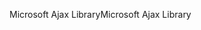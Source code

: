 <span data-ttu-id="33018-101">Microsoft Ajax Library</span><span class="sxs-lookup"><span data-stu-id="33018-101">Microsoft Ajax Library</span></span>